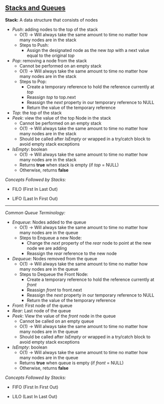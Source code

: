 ## [Stacks and Queues](https://codefellows.github.io/common_curriculum/data_structures_and_algorithms/Code_401/class-10/resources/stacks_and_queues.html)

**Stack:** A data structure that consists of nodes

  - *Push*: adding nodes to the top of the stack
    - O(1) -> Will always take the same amount to time no matter how many nodes are in the stack
    - Steps to Push:
      - Assign the designated node as the new *top* with a next value equal to the original *top*
  - *Pop*: removing a node from the stack 
    - Cannot be performed on an empty stack
    - O(1) -> Will always take the same amount to time no matter how many nodes are in the stack
    - Steps to Pop:
      - Create a temporary reference to hold the reference currently at *top*
      - Reassign *top* to top.next
      - Reassign the *next* property in our temporary reference to NULL
      - Return the value of the temporary reference
  - *Top*: the top of the stack
  - *Peek*: view the value of the top Node in the stack
    - Cannot be performed on an empty stack
    - O(1) -> Will always take the same amount to time no matter how many nodes are in the stack
    - Should be called after *IsEmpty* or wrapped in a try/catch block to avoid empty stack exceptions
  - *IsEmpty*: boolean
      - O(1) -> Will always take the same amount to time no matter how many nodes are in the stack
    - Returns **true** when stack is empty (if *top* = NULL)
    - Otherwise, returns **false**

*Concepts Followed by Stacks:*

* FILO (First In Last Out)

* LIFO (Last In First Out)

---

*Common Queue Terminology:*

- *Enqueue*: Nodes added to the queue
  - O(1) -> Will always take the same amount to time no matter how many nodes are in the queue
  - Steps to Enqueue a new Node:
    - Change the *next* property of the *rear* node to point at the new node we are adding
    - Reassign the *rear* reference to the new node
- *Dequeue*: Nodes removed from the queue
  - O(1) -> Will always take the same amount to time no matter how many nodes are in the queue
  - Steps to Dequeue the Front Node:
    - Create a temporary reference to hold the reference currently at *front*
    - Reassign *front* to front.next
    - Reassign the *next* property in our temporary reference to NULL
    - Return the value of the temporary reference
- *Front*: First node of the queue
- *Rear*: Last node of the queue
- *Peek*: View the value of the *front* node in the queue
  - Cannot be called on an empty queue
  - O(1) -> Will always take the same amount to time no matter how many nodes are in the queue
  - Should be called after *IsEmpty* or wrapped in a try/catch block to avoid empty stack exceptions
- *IsEmpty*: boolean
    - O(1) -> Will always take the same amount to time no matter how many nodes are in the queue
    - Returns **true** when queue is empty (if *front* = NULL)
    - Otherwise, returns **false**

*Concepts Followed by Stacks:*

* FIFO (First In First Out)

* LILO (Last In Last Out)
